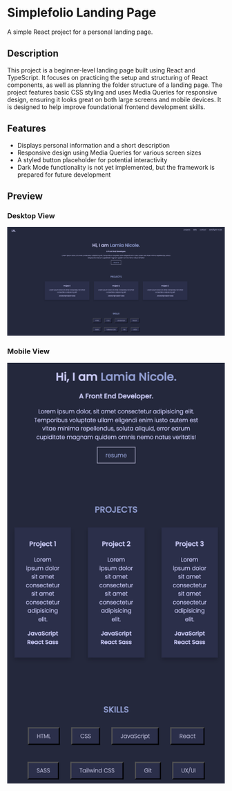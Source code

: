 # Simplefolio Landing Page

A simple React project for a personal landing page.

## Description

This project is a beginner-level landing page built using React and TypeScript. It focuses on practicing the setup and structuring of React components, as well as planning the folder structure of a landing page. The project features basic CSS styling and uses Media Queries for responsive design, ensuring it looks great on both large screens and mobile devices. It is designed to help improve foundational frontend development skills.

## Features

- Displays personal information and a short description
- Responsive design using Media Queries for various screen sizes
- A styled button placeholder for potential interactivity
- Dark Mode functionality is not yet implemented, but the framework is prepared for future development

## Preview

### Desktop View

![Desktop View](./public/desktop.png)

### Mobile View

![Mobile View](./public/mobile.png)
